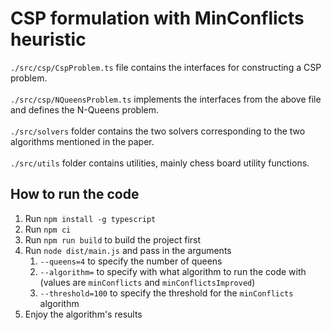 # CSP formulation with MinConflicts heuristic

`./src/csp/CspProblem.ts` file contains the interfaces for constructing
a CSP problem.\
\
`./src/csp/NQueensProblem.ts` implements the interfaces from the above file and 
defines the N-Queens problem.\
\
`./src/solvers` folder contains the two solvers corresponding to the two algorithms mentioned in the paper.\
\
`./src/utils` folder contains utilities, mainly chess board utility functions.

## How to run the code
1. Run `npm install -g typescript`
2. Run `npm ci`
3. Run `npm run build` to build the project first
4. Run `node dist/main.js` and pass in the arguments
   1. `--queens=4` to specify the number of queens
   2. `--algorithm=` to specify with what algorithm to run the code with (values are `minConflicts` and `minConflictsImproved`)
   3. `--threshold=100` to specify the threshold for the `minConflicts` algorithm
5. Enjoy the algorithm's results